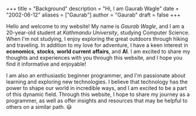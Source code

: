 +++
title = "Background"
description = "Hi, I am Gaurab Wagle"
date = "2002-06-12"
aliases = ["Gaurab"]
author = "Gaurab"
draft = false
+++

Hello and welcome to my website! My name is *Gaurab Wagle*, and I am a 20-year-old student at *Kathmandu University*, studying Computer Science. When I'm not studying, I enjoy exploring the great outdoors through hiking and traveling. In addition to my love for adventure, I have a keen interest in **economics**, **stocks**, **world current** **affairs**, and **AI**. I am excited to share my thoughts and experiences with you through this website, and I hope you find it informative and enjoyable!

I am also an enthusiastic beginner programmer, and I'm passionate about learning and exploring new technologies. I believe that technology has the power to shape our world in incredible ways, and I am excited to be a part of this dynamic field. Through this website, I hope to share my journey as a programmer, as well as offer insights and resources that may be helpful to others on a similar path. :smiley:


